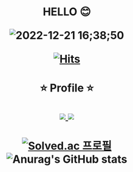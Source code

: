 <div align=center><h1> 

HELLO 😊
  
![2022-12-21 16;38;50](https://user-images.githubusercontent.com/114225974/208847632-4d4267dc-95e0-4574-94e8-5717bba140ad.gif)
  
[![Hits](https://hits.seeyoufarm.com/api/count/incr/badge.svg?url=https%3A%2F%2Fgithub.com%2Fgs0428&count_bg=%23204B94&title_bg=%23000000&icon=github.svg&icon_color=%23E7E7E7&title=visitors&edge_flat=false)](https://hits.seeyoufarm.com)  
  
</h1></div>

<div align=center><h1>
  
  ⭐ Profile ⭐ 
  
<a href="https://www.instagram.com/g._.s_0428/" target="_blank"><img src="https://img.shields.io/badge/g._.s_0428-F76D9C?style=flat&logo=Instagram&logoColor=FFFFFF"/>
<a href="https://www.instagram.com/ddu._.ri_1117/" target="_blank"><img src="https://img.shields.io/badge/ddu._.ri_1117-FFCED6?style=flat&logo=Badoo&logoColor=FFFFFF"/>

</h1></div>

<div align=center><h1>
    
[![Solved.ac
프로필](http://mazassumnida.wtf/api/v2/generate_badge?boj=lider28)](https://solved.ac/lider28)![Anurag's GitHub stats](https://github-readme-stats.vercel.app/api?username=gs0428&show_icons=true&theme=great-gatsby)

</h1></div>
